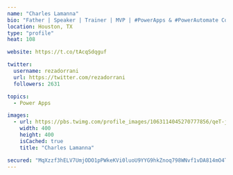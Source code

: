 ```yaml
---
name: "Charles Lamanna"
bio: "Father | Speaker | Trainer | MVP | #PowerApps & #PowerAutomate Community Super User | YouTuber Right-pointing triangle http://youtube.com/c/rezadorrani | Learn - Share - Clockwise rightwards and leftwards open circle arrows"
location: Houston, TX
type: "profile"
heat: 108

website: https://t.co/tAcqSdqguf

twitter:
  username: rezadorrani
  url: https://twitter.com/rezadorrani
  followers: 2631

topics:
  - Power Apps

images:
  - url: https://pbs.twimg.com/profile_images/1063114045270777856/qeT-jpWr_400x400.jpg
    width: 400
    height: 400
    isCached: true
    title: "Charles Lamanna"

secured: "MqXzzf3hELV7UmjODO1pPWkeKVi0luoU9YYG9hkZnoq798WNvf1vDA814mO4TUrnqvBbmnV452WM0BXpcS2IImLLPFFJzIzeGAfq/wJHM1VnyPLWzbfI7habFuZHTog0L6c3LsbtKFIws+iZXgMFWvJl7P4PMqDvEy0JW5WOcWt8KolGM+pa97eJy8AsJrf4esgrYMB5sp0jYsicK9feetKyedfub1QKqa3h0fq3nWBMyCmyZSjBFcCC4ZwmeePui9s4UNNmaCNFUNhfDFEQya3mfmzvaUGOf907SPTVfJw0+TFat+UobNYT6/gAO/i3pDB40UL8Jfs5whva6B4QEVrRhSWvVsrK8cOocJoQWPHf7EpxvDuNnKY3nwEIFGkt7ZeW3sRzfIEbafCrnsMVuyyRFwBmYVhW5doFhf1nP/8=;Nt8XM+H9XoYJZCILJ7GwhA=="
---
```



